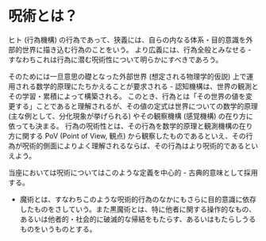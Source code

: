 # 呪術とは？

ヒト (行為機構) の行為であって、狭義には、自らの内なる体系・目的意識を外部的世界に描き込む行為のことをいう。
より広義には、行為全般とみなせる - すなわちこれは行為に潜む呪術性について明らかにすべきであろう。

そのためには一旦意思の礎となった外部世界 (想定される物理学的仮説) 上で運用される数学的原理にたちかえることが要求される - 認知機構は、世界の観測とその学習・累積によって構築される。
このとき、行為とは「その世界の値を変更する」ことであると理解されるが、その値の定式は世界についての数学的原理 (主な例として、分化現象が挙げられる) やその観察機構 (感覚機構) の在り方に依っても決まる。
行為の呪術性とは、その行為を数学的原理と観測機構の在り方に関する PoV (Point of View, 観点) から観察したものであるといえ、その行為が呪術的側面によりよく理解されるならば、その行為はより呪術的であるといえよう。

当座においては呪術についてはこのような定義を中心的 - 古典的意味として採用する。

- 魔術とは、すなわちこのような呪術的行為のなかにもさらに目的意識に依存したものをさしていう。また黒魔術とは、特に他者に関する操作的なもの、あるいは他者的・社会的に破滅的な帰結をもたらす、あるいはもたらしうるものをいうものとする。
